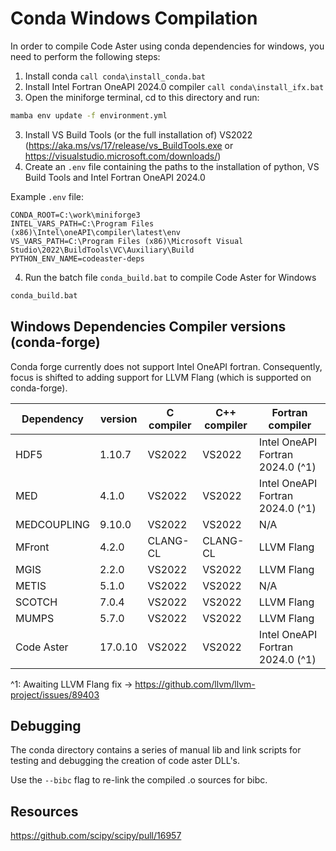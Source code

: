 # Conda Windows Compilation

In order to compile Code Aster using conda dependencies for windows, you need to perform the following steps:
1. Install conda `call conda\install_conda.bat`
2. Install Intel Fortran OneAPI 2024.0 compiler `call conda\install_ifx.bat`
3. Open the miniforge terminal, cd to this directory and run:

```cmd
mamba env update -f environment.yml
```

3. Install VS Build Tools (or the full installation of) VS2022 (https://aka.ms/vs/17/release/vs_BuildTools.exe or https://visualstudio.microsoft.com/downloads/)
3. Create an `.env` file containing the paths to the installation of python, VS Build Tools and Intel Fortran OneAPI
   2024.0

Example `.env` file:

```
CONDA_ROOT=C:\work\miniforge3
INTEL_VARS_PATH=C:\Program Files (x86)\Intel\oneAPI\compiler\latest\env
VS_VARS_PATH=C:\Program Files (x86)\Microsoft Visual Studio\2022\BuildTools\VC\Auxiliary\Build
PYTHON_ENV_NAME=codeaster-deps
```

4. Run the batch file `conda_build.bat` to compile Code Aster for Windows

```cmd
conda_build.bat
```

## Windows Dependencies Compiler versions (conda-forge)

Conda forge currently does not support Intel OneAPI fortran. Consequently, focus is shifted to adding support
for LLVM Flang (which is supported on conda-forge). 

| Dependency  | version | C compiler | C++ compiler | Fortran compiler                 | 
|-------------|---------|------------|--------------|----------------------------------|
| HDF5        | 1.10.7  | VS2022     | VS2022       | Intel OneAPI Fortran 2024.0 (^1) |
| MED         | 4.1.0   | VS2022     | VS2022       | Intel OneAPI Fortran 2024.0 (^1) |
| MEDCOUPLING | 9.10.0  | VS2022     | VS2022       | N/A                              |
| MFront      | 4.2.0   | CLANG-CL   | CLANG-CL     | LLVM Flang                       |
| MGIS        | 2.2.0   | VS2022     | VS2022       | LLVM Flang                       |
| METIS       | 5.1.0   | VS2022     | VS2022       | N/A                              |
| SCOTCH      | 7.0.4   | VS2022     | VS2022       | LLVM Flang                       |
| MUMPS       | 5.7.0   | VS2022     | VS2022       | LLVM Flang                       |
| Code Aster  | 17.0.10 | VS2022     | VS2022       | Intel OneAPI Fortran 2024.0 (^1) |

^1: Awaiting LLVM Flang fix -> https://github.com/llvm/llvm-project/issues/89403 


## Debugging

The conda directory contains a series of manual lib and link scripts for testing and debugging the creation of 
code aster DLL's. 

Use the `--bibc` flag to re-link the compiled .o sources for bibc.

## Resources

https://github.com/scipy/scipy/pull/16957